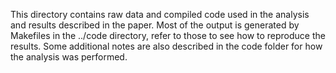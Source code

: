 
This directory contains raw data and compiled code used in the analysis and results described in the paper.
Most of the output is generated by Makefiles in the ../code directory, refer to those to see how to reproduce the results.
Some additional notes are also described in the code folder for how the analysis was performed.
